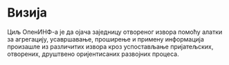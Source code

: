 <!-- https://opensource.guide/best-practices/#write-down-your-projects-vision -->

# Визија

Циљ ОпенИНФ-а је да ојача заједницу отвореног извора помоћу алатки за
агрегацију, усавршавање, проширење и примену информација произашле из различитих
извора кроз успостављање пријатељских, отворених, друштвено оријентисаних
развојних процеса.
